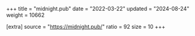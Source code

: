 +++
title = "midnight.pub"
date = "2022-03-22"
updated = "2024-08-24"
weight = 10662

[extra]
source = "https://midnight.pub/"
ratio = 92
size = 10
+++
